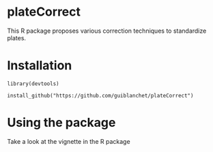 # plateCorrect

This R package proposes various correction techniques to standardize plates.

# Installation

```
library(devtools)

install_github("https://github.com/guiblanchet/plateCorrect")
```

# Using the package

Take a look at the vignette in the R package
